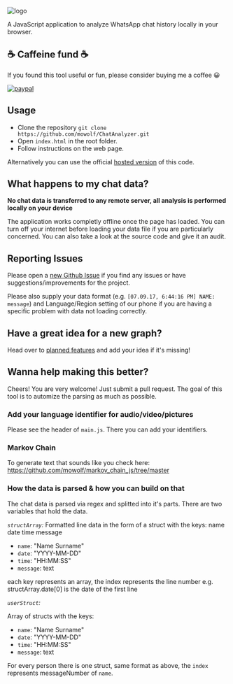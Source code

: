 ![logo](https://github.com/lev-kusanagi/ChatAnalyzer/blob/master/img/logo/logotype1.png?raw=true)

A JavaScript application to analyze WhatsApp chat history locally in your browser.

## ☕️ Caffeine fund ☕️

If you found this tool useful or fun, please consider buying me a coffee 😀

[![paypal](https://www.paypalobjects.com/en_US/i/btn/btn_donateCC_LG.gif)](https://www.paypal.com/cgi-bin/webscr?cmd=_s-xclick&hosted_button_id=5PTUQRRMS2X6E)

## Usage

* Clone the repository `git clone https://github.com/mowolf/ChatAnalyzer.git`
* Open `index.html` in the root folder.
* Follow instructions on the web page.

Alternatively you can use the official [hosted version](https://chatanalyzer.moritzwolf.com) of this code.

## What happens to my chat data?

**No chat data is transferred to any remote server, all analysis is performed locally on your device**

The application works completly offline once the page has loaded. You can turn off your internet before loading your data file if you are particularly concerned. You can also take a look at the source code and give it an audit.

## Reporting Issues

Please open a [new Github Issue](https://github.com/mowolf/ChatAnalyzer/issues/new) if you find any issues or have suggestions/improvements for the project.

Please also supply your data format (e.g. `[07.09.17, 6:44:16 PM] NAME: message`) and Language/Region setting of our phone if you are having a specific problem with data not loading correctly.

## Have a great idea for a new graph?

Head over to [planned features](https://github.com/mowolf/ChatAnalyzer/labels/enhancement) and add your idea if it's missing!

## Wanna help making this better?

Cheers! You are very welcome! Just submit a pull request. The goal of this tool is to automize the parsing as much as possible.

### Add your language identifier for audio/video/pictures

Please see the header of `main.js`. There you can add your identifiers.

### Markov Chain

To generate text that sounds like you check here: https://github.com/mowolf/markov_chain_js/tree/master

### How the data is parsed & how you can build on that

The chat data is parsed via regex and splitted into it's parts. There are two variables that hold the data.

*`structArray`:*
Formatted line data in the form of a struct with the keys: name date time message

- `name`: "Name Surname"
- `date`: "YYYY-MM-DD"
- `time`: "HH:MM:SS"
- `message`: text

each key represents an array, the index represents the line number
e.g. structArray.date[0] is the date of the first line

*`userStruct`:*

Array of structs with the keys:

- `name`: "Name Surname"
- `date`: "YYYY-MM-DD"
- `time`: "HH:MM:SS"
- `message`: text

For every person there is one struct, same format as above, the `index` represents messageNumber of `name`.

